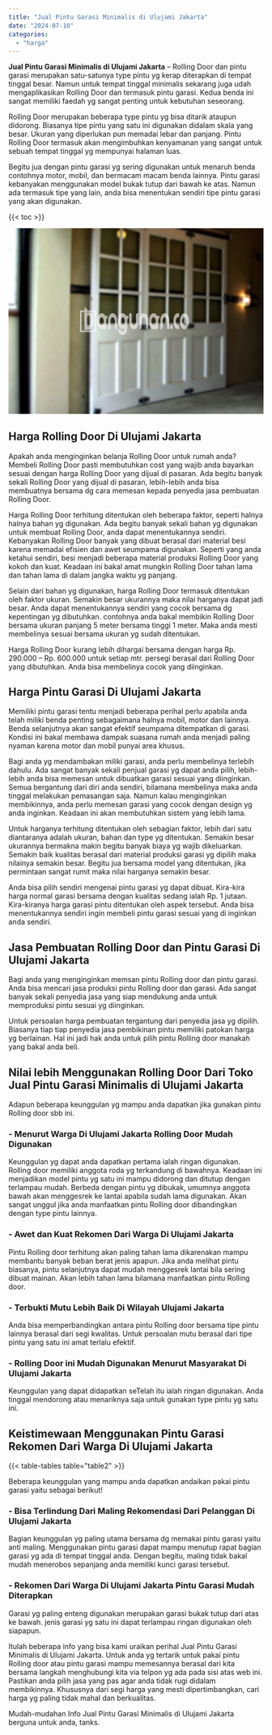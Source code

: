 ```yaml
---
title: "Jual Pintu Garasi Minimalis di Ulujami Jakarta"
date: "2024-07-10"
categories: 
  - "harga"
---
```


**Jual Pintu Garasi Minimalis di Ulujami Jakarta** – Rolling Door dan pintu garasi merupakan satu-satunya type pintu yg kerap diterapkan di tempat tinggal besar. Namun untuk tempat tinggal minimalis sekarang juga udah mengaplikasikan Rolling Door dan termasuk pintu garasi. Kedua benda ini sangat memiliki faedah yg sangat penting untuk kebutuhan seseorang.

Rolling Door merupakan beberapa type pintu yg bisa ditarik ataupun didorong. Biasanya tipe pintu yang satu ini digunakan didalam skala yang besar. Ukuran yang diperlukan pun memadai lebar dan panjang. Pintu Rolling Door termasuk akan mengimbuhkan kenyamanan yang sangat untuk sebuah tempat tinggal yg mempunyai halaman luas.

Begitu jua dengan pintu garasi yg sering digunakan untuk menaruh benda contohnya motor, mobil, dan bermacam macam benda lainnya. Pintu garasi kebanyakan menggunakan model bukak tutup dari bawah ke atas. Namun ada termasuk tipe yang lain, anda bisa menentukan sendiri tipe pintu garasi yang akan digunakan.

{{< toc >}}

![Jual Pintu Garasi Minimalis di Ulujami Jakarta](/images/pintu-garasi-66.png)

## Harga Rolling Door Di Ulujami Jakarta

Apakah anda menginginkan belanja Rolling Door untuk rumah anda? Membeli Rolling Door pasti membutuhkan cost yang wajib anda bayarkan sesuai dengan harga Rolling Door yang dijual di pasaran. Ada begitu banyak sekali Rolling Door yang dijual di pasaran, lebih-lebih anda bisa membuatnya bersama dg cara memesan kepada penyedia jasa pembuatan Rolling Door.

Harga Rolling Door terhitung ditentukan oleh beberapa faktor, seperti halnya halnya bahan yg digunakan. Ada begitu banyak sekali bahan yg digunakan untuk membuat Rolling Door, anda dapat menentukannya sendiri. Kebanyakan Rolling Door banyak yang dibuat berasal dari material besi karena memadai efisien dan awet seumpama digunakan. Seperti yang anda ketahui sendiri, besi menjadi beberapa material produksi Rolling Door yang kokoh dan kuat. Keadaan ini bakal amat mungkin Rolling Door tahan lama dan tahan lama di dalam jangka waktu yg panjang.

Selain dari bahan yg digunakan, harga Rolling Door termasuk ditentukan oleh faktor ukuran. Semakin besar ukurannya maka nilai harganya dapat jadi besar. Anda dapat menentukannya sendiri yang cocok bersama dg kepentingan yg dibutuhkan. contohnya anda bakal membikin Rolling Door bersama ukuran panjang 5 meter bersama tinggi 1 meter. Maka anda mesti membelinya sesuai bersama ukuran yg sudah ditentukan.

Harga Rolling Door kurang lebih dihargai bersama dengan harga Rp. 290.000 – Rp. 600.000 untuk setiap mtr. persegi berasal dari Rolling Door yang dibutuhkan. Anda bisa membelinya cocok yang diinginkan.

## Harga Pintu Garasi Di Ulujami Jakarta

Memiliki pintu garasi tentu menjadi beberapa perihal perlu apabila anda telah miliki benda penting sebagaimana halnya mobil, motor dan lainnya. Benda selanjutnya akan sangat efektif seumpama ditempatkan di garasi. Kondisi ini bakal membawa dampak suasana rumah anda menjadi paling nyaman karena motor dan mobil punyai area khusus.

Bagi anda yg mendambakan miliki garasi, anda perlu membelinya terlebih dahulu. Ada sangat banyak sekali penjual garasi yg dapat anda pilih, lebih-lebih anda bisa memesan untuk dibuatkan garasi sesuai yang diinginkan. Semua bergantung dari diri anda sendiri, bilamana membelinya maka anda tinggal melakukan pemasangan saja. Namun kalau menginginkan membikinnya, anda perlu memesan garasi yang cocok dengan design yg anda inginkan. Keadaan ini akan membutuhkan sistem yang lebih lama.

Untuk harganya terhitung ditentukan oleh sebagian faktor, lebih dari satu diantaranya adalah ukuran, bahan dan type yg ditentukan. Semakin besar ukurannya bermakna makin begitu banyak biaya yg wajib dikeluarkan. Semakin baik kualitas berasal dari material produksi garasi yg dipilih maka nilainya semakin besar. Begitu jua bersama model yang ditentukan, jika permintaan sangat rumit maka nilai harganya semakin besar.

Anda bisa pilih sendiri mengenai pintu garasi yg dapat dibuat. Kira-kira harga normal garasi bersama dengan kualitas sedang ialah Rp. 1 jutaan. Kira-kiranya harga garasi pintu ditentukan oleh aspek tersebut. Anda bisa menentukannya sendiri ingin membeli pintu garasi sesuai yang di inginkan anda sendiri.

## Jasa Pembuatan Rolling Door dan Pintu Garasi Di Ulujami Jakarta

Bagi anda yang menginginkan memsan pintu Rolling door dan pintu garasi. Anda bisa mencari jasa produksi pintu Rolling door dan garasi. Ada sangat banyak sekali penyedia jasa yang siap mendukung anda untuk memproduksi pintu sesuai yg diinginkan.

Untuk persoalan harga pembuatan tergantung dari penyedia jasa yg dipilih. Biasanya tiap tiap penyedia jasa pembikinan pintu memiliki patokan harga yg berlainan. Hal ini jadi hak anda untuk pilih pintu Rolling door manakah yang bakal anda beli.

## Nilai lebih Menggunakan Rolling Door Dari Toko Jual Pintu Garasi Minimalis di Ulujami Jakarta

Adapun beberapa keunggulan yg mampu anda dapatkan jika gunakan pintu Rolling door sbb ini.

### \- Menurut Warga Di Ulujami Jakarta Rolling Door Mudah Digunakan

Keunggulan yg dapat anda dapatkan pertama ialah ringan digunakan. Rolling door memiliki anggota roda yg terkandung di bawahnya. Keadaan ini menjadikan model pintu yg satu ini mampu didorong dan ditutup dengan terlampau mudah. Berbeda dengan pintu yg dibukak, umumnya anggota bawah akan menggesrek ke lantai apabila sudah lama digunakan. Akan sangat unggul jika anda manfaatkan pintu Rolling door dibandingkan dengan type pintu lainnya.

### \- Awet dan Kuat Rekomen Dari Warga Di Ulujami Jakarta

Pintu Rolling door terhitung akan paling tahan lama dikarenakan mampu membantu banyak beban berat jenis apapun. Jika anda melihat pintu biasanya, pintu selanjutnya dapat mudah menggesrek lantai bila sering dibuat mainan. Akan lebih tahan lama bilamana manfaatkan pintu Rolling door.

### \- Terbukti Mutu Lebih Baik Di Wilayah Ulujami Jakarta

Anda bisa memperbandingkan antara pintu Rolling door bersama tipe pintu lainnya berasal dari segi kwalitas. Untuk persoalan mutu berasal dari tipe pintu yang satu ini amat terlalu efektif.

### \- Rolling Door ini Mudah Digunakan Menurut Masyarakat Di Ulujami Jakarta

Keunggulan yang dapat didapatkan seTelah itu ialah ringan digunakan. Anda tinggal mendorong atau menariknya saja untuk gunakan type pintu yg satu ini.

## Keistimewaan Menggunakan Pintu Garasi Rekomen Dari Warga Di Ulujami Jakarta

{{< table-tables table="table2" >}}

Beberapa keunggulan yang mampu anda dapatkan andaikan pakai pintu garasi yaitu sebagai berikut!

### \- Bisa Terlindung Dari Maling Rekomendasi Dari Pelanggan Di Ulujami Jakarta

Bagian keunggulan yg paling utama bersama dg memakai pintu garasi yaitu anti maling. Menggunakan pintu garasi dapat mampu menutup rapat bagian garasi yg ada di tempat tinggal anda. Dengan begitu, maling tidak bakal mudah menerobos sepanjang anda memiliki kunci garasi tersebut.

### \- Rekomen Dari Warga Di Ulujami Jakarta Pintu Garasi Mudah Diterapkan

Garasi yg paling enteng digunakan merupakan garasi bukak tutup dari atas ke bawah. jenis garasi yg satu ini dapat terlampau ringan digunakan oleh siapapun.

Itulah beberapa info yang bisa kami uraikan perihal Jual Pintu Garasi Minimalis di Ulujami Jakarta. Untuk anda yg tertarik untuk pakai pintu Rolling door atau pintu garasi mampu memesannya berasal dari kita bersama langkah menghubungi kita via telpon yg ada pada sisi atas web ini. Pastikan anda pilih jasa yang pas agar anda tidak rugi didalam membikinnya. Khususnya dari segi harga yang mesti dipertimbangkan, cari harga yg paling tidak mahal dan berkualitas.

Mudah-mudahan Info Jual Pintu Garasi Minimalis di Ulujami Jakarta berguna untuk anda, tanks.
